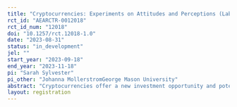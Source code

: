 ```yaml
---
title: "Cryptocurrencies: Experiments on Attitudes and Perceptions (Lab Experiment)"
rct_id: "AEARCTR-0012018"
rct_id_num: "12018"
doi: "10.1257/rct.12018-1.0"
date: "2023-08-31"
status: "in_development"
jel: ""
start_year: "2023-09-18"
end_year: "2023-11-18"
pi: "Sarah Sylvester"
pi_other: "Johanna MollerstromGeorge Mason University"
abstract: "Cryptocurrencies offer a new investment opportunity and potential form of money. There is much unknown about the typical characteristics of cryptocurrency owners, and this information could be beneficial to both government regulators and cryptocurrency companies. To uncover ownership characteristics we analyze participants’ knowledge of and openness towards cryptocurrencies. In a previous study, we evaluated unincentivized measures of the willingness to own cryptocurrencies after receiving a positive message about them. To test the validity of these unincentivized measures, here, we conduct a separate laboratory experiment with students from George Mason University. In addition to verifying the survey results, this experiment tests the effect of providing subjects with an initial payment in cryptocurrencies, to determine if this can overcome individuals’ aversion to crypto ownership. We also study how risk preferences and trusting behavior are affected by the incorporation of cryptocurrencies."
layout: registration
---
```


